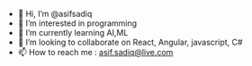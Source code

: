 - 👋 Hi, I’m @asifsadiq
- 👀 I’m interested in programming
- 🌱 I’m currently learning AI,ML
- 💞️ I’m looking to collaborate on React, Angular, javascript, C#
- 📫 How to reach me : asif.sadiq@live.com

<!---
asifsadiq/asifsadiq is a ✨ special ✨ repository because its `README.md` (this file) appears on your GitHub profile.
You can click the Preview link to take a look at your changes.
--->
